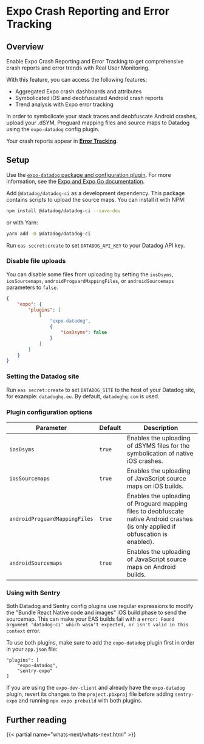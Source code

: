 # Expo Crash Reporting and Error Tracking

## Overview

Enable Expo Crash Reporting and Error Tracking to get comprehensive crash reports and error trends with Real User Monitoring.

With this feature, you can access the following features:

-   Aggregated Expo crash dashboards and attributes
-   Symbolicated iOS and deobfuscated Android crash reports
-   Trend analysis with Expo error tracking

In order to symbolicate your stack traces and deobfuscate Android crashes, upload your .dSYM, Proguard mapping files and source maps to Datadog using the `expo-datadog` config plugin.

Your crash reports appear in [**Error Tracking**][1].

## Setup

Use the [`expo-datadog` package and configuration plugin][2]. For more information, see the [Expo and Expo Go documentation][3].

Add `@datadog/datadog-ci` as a development dependency. This package contains scripts to upload the source maps. You can install it with NPM:

```sh
npm install @datadog/datadog-ci --save-dev
```

or with Yarn:

```sh
yarn add -D @datadog/datadog-ci
```

Run `eas secret:create` to set `DATADOG_API_KEY` to your Datadog API key.

### Disable file uploads

You can disable some files from uploading by setting the `iosDsyms`, `iosSourcemaps`, `androidProguardMappingFiles`, or `androidSourcemaps` parameters to `false`.

```json
{
    "expo": {
        "plugins": [
            [
                "expo-datadog",
                {
                    "iosDsyms": false
                }
            ]
        ]
    }
}
```

### Setting the Datadog site

Run `eas secret:create` to set `DATADOG_SITE` to the host of your Datadog site, for example: `datadoghq.eu`. By default, `datadoghq.com` is used.

### Plugin configuration options

| Parameter                     | Default | Description                                                                                                                        |
| ----------------------------- | ------- | ---------------------------------------------------------------------------------------------------------------------------------- |
| `iosDsyms`                    | `true`  | Enables the uploading of dSYMS files for the symbolication of native iOS crashes.                                                  |
| `iosSourcemaps`               | `true`  | Enables the uploading of JavaScript source maps on iOS builds.                                                                     |
| `androidProguardMappingFiles` | `true`  | Enables the uploading of Proguard mapping files to deobfuscate native Android crashes (is only applied if obfuscation is enabled). |
| `androidSourcemaps`           | `true`  | Enables the uploading of JavaScript source maps on Android builds.                                                                 |

### Using with Sentry

Both Datadog and Sentry config plugins use regular expressions to modify the "Bundle React Native code and images" iOS build phase to send the sourcemap. This can make your EAS builds fail with a `error: Found argument 'datadog-ci' which wasn't expected, or isn't valid in this context` error.

To use both plugins, make sure to add the `expo-datadog` plugin first in order in your `app.json` file:

```
"plugins": [
    "expo-datadog",
    "sentry-expo"
]
```

If you are using the `expo-dev-client` and already have the `expo-datadog` plugin, revert its changes to the `project.pbxproj` file before adding `sentry-expo` and running `npx expo prebuild` with both plugins.

## Further reading

{{< partial name="whats-next/whats-next.html" >}}

[1]: https://app.datadoghq.com/rum/error-tracking
[2]: https://github.com/DataDog/dd-sdk-reactnative/blob/develop/expo/README.md
[3]: https://docs.datadoghq.com/real_user_monitoring/reactnative/expo/#usage
